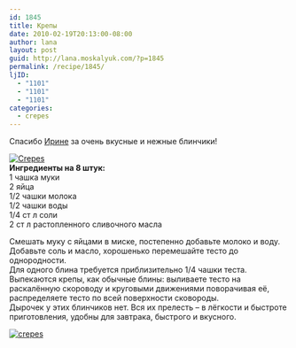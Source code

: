 ```yaml
---
id: 1845
title: Крепы
date: 2010-02-19T20:13:00-08:00
author: lana
layout: post
guid: http://lana.moskalyuk.com/?p=1845
permalink: /recipe/1845/
ljID:
  - "1101"
  - "1101"
  - "1101"
categories:
  - crepes
---
```

Спасибо [Ирине](http://devuwka-vostoka.livejournal.com/24891.html) за очень вкусные и нежные блинчики!

<a class="flickr-image alignnone" title="Crepes" href="http://www.flickr.com/photos/67405678@N00/4372031018/" target="_blank"><img src="http://farm5.static.flickr.com/4036/4372031018_521715f351.jpg" alt="Crepes" /></a>  
**Ингредиенты на 8 штук:**  
1 чашка муки  
2 яйца  
1/2 чашки молока  
1/2 чашки воды  
1/4 ст л соли  
2 ст л растопленного сливочного масла

Смешать муку с яйцами в миске, постепенно добавьте молоко и воду. Добавьте соль и масло, хорошенько перемешайте тесто до однородности.  
Для одного блина требуется приблизительно 1/4 чашки теста.  
Выпекаются крепы, как обычные блины: выливаете тесто на раскалённую скороводу и круговыми движениями поворачивая её, распределяете тесто по всей поверхности сковороды.  
Дырочек у этих блинчиков нет. Вся их прелесть &#8211; в лёгкости и быстроте приготовления, удобны для завтрака, быстрого и вкусного.

<a class="flickr-image alignnone" title="crepes" href="http://www.flickr.com/photos/67405678@N00/4372030696/" target="_blank"><img src="http://farm3.static.flickr.com/2779/4372030696_e0dc142d2e.jpg" alt="crepes" /></a>